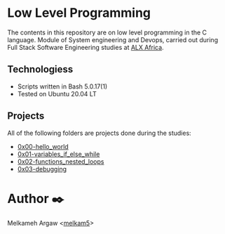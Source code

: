 # Low Level Programming 

The contents in this repository are on low level programming in the C language. Module of System engineering and Devops, carried out during Full Stack Software Engineering studies at [ALX Africa](https://www.alxafrica.com//).


## Technologiess
* Scripts written in Bash 5.0.17(1)
* Tested on Ubuntu 20.04 LT

## Projects
All of the following folders are projects done during the studies:

* [0x00-hello_world](https://github.com/fila2021/alx-low_level_programming/tree/master/0x00-hello_world)
* [0x01-variables_if_else_while](https://github.com/fila2021/alx-low_level_programming/tree/master/0x01-variables_if_else_while)
* [0x02-functions_nested_loops](https://github.com/fila2021/alx-low_level_programming/tree/master/0x02-functions_nested_loops)
* [0x03-debugging](https://github.com/fila2021/alx-low_level_programming/tree/master/0x03-debugging)

# Author :black_nib:
Melkameh Argaw <[melkam5](https://github.com/melkam5)>

